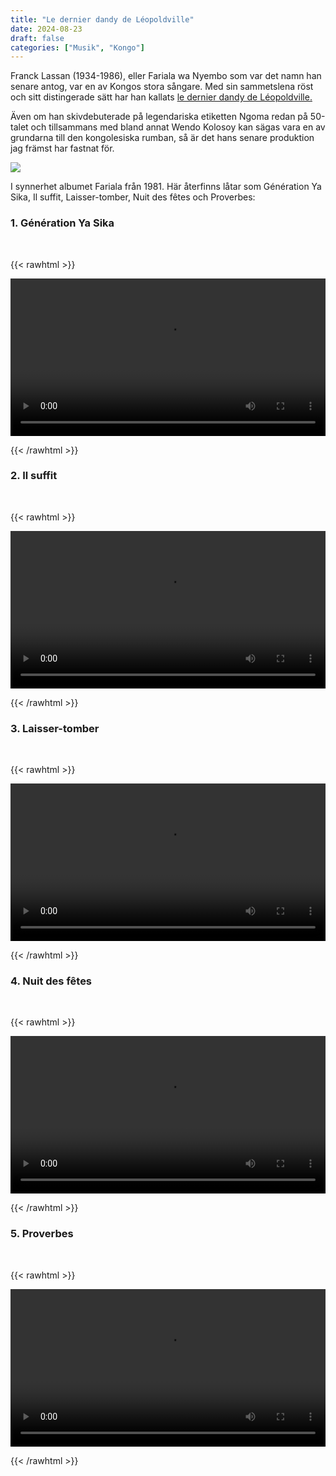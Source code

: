 ```yaml
---
title: "Le dernier dandy de Léopoldville"
date: 2024-08-23
draft: false
categories: ["Musik", "Kongo"]
---
```


Franck Lassan (1934-1986), eller Fariala wa Nyembo som var det namn han senare antog, var en av Kongos stora sångare. Med sin sammetslena röst och sitt distingerade sätt har han kallats [le dernier dandy de Léopoldville.](https://archive.fo/kCoDI) 

Även om han skivdebuterade på legendariska etiketten Ngoma redan på 50-talet och tillsammans med bland annat Wendo Kolosoy kan sägas vara en av grundarna till den kongolesiska rumban, så är det hans senare produktion jag främst har fastnat för. 


![](/images/fariala2.png)

I synnerhet albumet Fariala från 1981. Här återfinns låtar som Génération Ya Sika, Il suffit, Laisser-tomber, Nuit des fêtes och Proverbes:


### 1. Génération Ya Sika
<br>

{{< rawhtml >}} 

<video width=100% controls play playsinline>
    <source src="/videos/franck-lassan-generation-ya-sika2.mp4#t=0.1" type="video/mp4">
</video>

{{< /rawhtml >}}


### 2. Il suffit
<br>

{{< rawhtml >}} 

<video width=100% controls play playsinline>
    <source src="/videos/franck-lassan-il-suffit.mp4#t=0" type="video/mp4">
</video>

{{< /rawhtml >}}

### 3. Laisser-tomber
<br>

{{< rawhtml >}} 

<video width=100% controls play playsinline>
    <source src="/videos/franck-lassan-laisser-tomber.mp4#t=0.1" type="video/mp4">
</video>

{{< /rawhtml >}}


### 4. Nuit des fêtes
<br>

{{< rawhtml >}} 

<video width=100% controls play playsinline>
    <source src="/videos/franck-lassan-nuit-des-fetes.mp4#t=0" type="video/mp4">
</video>

{{< /rawhtml >}}


### 5. Proverbes
<br>

{{< rawhtml >}} 

<video width=100% controls play playsinline>
    <source src="/videos/franck-lassan-proverbes-+-diskussion-om-textskrivande-och-sprak.mp4#t=0" type="video/mp4">
</video>

{{< /rawhtml >}}
